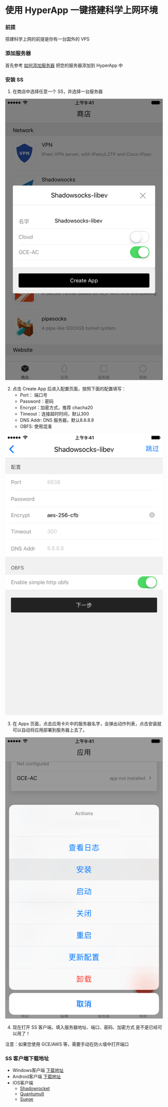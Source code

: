 # 使用 HyperApp 一键搭建科学上网环境


### 前提

搭建科学上网的前提是你有一台国外的 VPS

### 添加服务器

首先参考 [如何添加服务器](./Add-Server.md) 把您的服务器添加到 HyperApp 中

### 安装 SS

1. 在商店中选择任意一个 SS，并选择一台服务器

![创建应用](../images/wall/create.png)

2. 点击 Create App 后进入配置页面，按照下面的配置填写：
    * Port： 端口号
    * Password：密码
    * Encrypt：加密方式，推荐 chacha20
    * Timeout：连接超时时间，默认300
    * DNS Addr: DNS 服务器，默认8.8.8.8
    * OBFS: 使用混淆

![config](../images/wall/config.png)

3. 在 Apps 页面，点击应用卡片中的服务器名字，会弹出动作列表，点击安装就可以自动将应用部署到服务器上去了。

![install](../images/wall/install.png)

4. 现在打开 SS 客户端，填入服务器地址、端口、密码、加密方式 是不是已经可以用了！

注意：如果您使用 GCE/AWS 等，需要手动在防火墙中打开端口

### SS 客户端下载地址

- Windows客户端	[下载地址](https://github.com/shadowsocks/shadowsocks-windows/releases)
- Android客户端	[下载地址](https://play.google.com/store/apps/details?id=com.github.shadowsocks&hl=en)
- IOS客户端
	- [Shadowrocket](https://itunes.apple.com/us/app/shadowrocket/id932747118?mt=8)
	- [Quantumult](https://itunes.apple.com/us/app/quantumult/id1252015438?mt=8)
	- [Suege](https://itunes.apple.com/us/app/surge-web-developer-tool-and-proxy-utility/id1040100637?mt=8)

